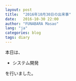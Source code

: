 ```yaml
---
layout: post
title:  "2016年10月30日の出来事"
date:   2016-10-30 22:00
author: "FUNABARA Masao"
lang: "ja"
categories: blog
tags: diary
---
```


本日は、

* システム開発

を行いました。
